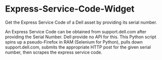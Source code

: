# Express-Service-Code-Widget
Get the Express Service Code of a Dell asset by providing its serial number.

An Express Service Code can be obtained from support.dell.com after providing the Serial Number. Dell provide no API for this.
This Python script spins up a pseudo-Firefox in RAM (Selenium for Python), pulls down support.dell.com, submits the appropriate HTTP post for the given serial number, then scrapes the express service code.
